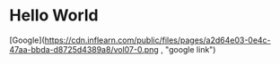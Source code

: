# <h1>Hello World</h1>
[Google](https://cdn.inflearn.com/public/files/pages/a2d64e03-0e4c-47aa-bbda-d8725d4389a8/vol07-0.png
, "google link")
